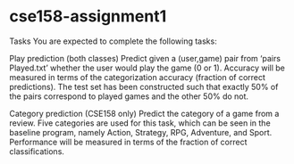# cse158-assignment1
Tasks
You are expected to complete the following tasks:

Play prediction (both classes) Predict given a (user,game) pair from ‘pairs Played.txt’ whether the user
would play the game (0 or 1). Accuracy will be measured in terms of the categorization accuracy (fraction
of correct predictions). The test set has been constructed such that exactly 50% of the pairs correspond
to played games and the other 50% do not.

Category prediction (CSE158 only) Predict the category of a game from a review. Five categories are
used for this task, which can be seen in the baseline program, namely Action, Strategy, RPG, Adventure,
and Sport. Performance will be measured in terms of the fraction of correct classifications.
